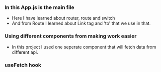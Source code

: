### In this App.js is the main file 

* Here I have learned about router, route and switch
* And from Route I learned about Link tag and 'to' that we use in that.

### Using different components from making work easier

* In this project I used one seperate component that will fetch data from different api.

### useFetch hook
